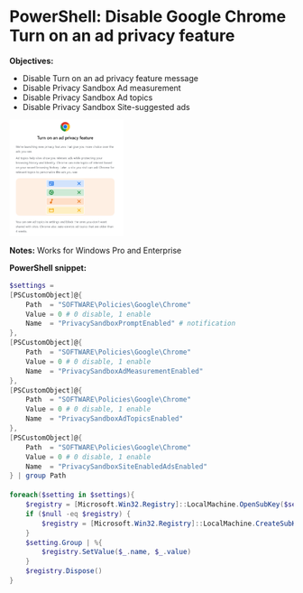 # PowerShell: Disable Google Chrome Turn on an ad privacy feature

<b>Objectives:</b>

* Disable Turn on an ad privacy feature message
* Disable Privacy Sandbox Ad measurement 
* Disable Privacy Sandbox Ad topics
* Disable Privacy Sandbox Site-suggested ads

<img src="img/privacysandbox.png" width=40% height=40%>

<b>Notes:</b> Works for Windows Pro and Enterprise <br />

<b>PowerShell snippet:</b>

```powershell
$settings = 
[PSCustomObject]@{
    Path  = "SOFTWARE\Policies\Google\Chrome"
    Value = 0 # 0 disable, 1 enable
    Name  = "PrivacySandboxPromptEnabled" # notification
},
[PSCustomObject]@{ 
    Path  = "SOFTWARE\Policies\Google\Chrome"
    Value = 0 # 0 disable, 1 enable
    Name  = "PrivacySandboxAdMeasurementEnabled"
},
[PSCustomObject]@{ 
    Path  = "SOFTWARE\Policies\Google\Chrome"
    Value = 0 # 0 disable, 1 enable
    Name  = "PrivacySandboxAdTopicsEnabled"
},
[PSCustomObject]@{ 
    Path  = "SOFTWARE\Policies\Google\Chrome"
    Value = 0 # 0 disable, 1 enable
    Name  = "PrivacySandboxSiteEnabledAdsEnabled"
} | group Path

foreach($setting in $settings){
    $registry = [Microsoft.Win32.Registry]::LocalMachine.OpenSubKey($setting.Name, $true)
    if ($null -eq $registry) {
        $registry = [Microsoft.Win32.Registry]::LocalMachine.CreateSubKey($setting.Name, $true)
    }
    $setting.Group | %{
        $registry.SetValue($_.name, $_.value)
    }
    $registry.Dispose()
}
```